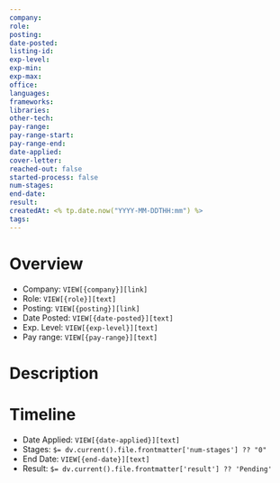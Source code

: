 ```yaml
---
company: 
role: 
posting: 
date-posted: 
listing-id: 
exp-level: 
exp-min: 
exp-max: 
office: 
languages: 
frameworks: 
libraries: 
other-tech: 
pay-range: 
pay-range-start: 
pay-range-end: 
date-applied: 
cover-letter: 
reached-out: false
started-process: false
num-stages: 
end-date: 
result: 
createdAt: <% tp.date.now("YYYY-MM-DDTHH:mm") %>
tags: 
---
```

# Overview
- Company: `VIEW[{company}][link]`
- Role: `VIEW[{role}][text]`
- Posting: `VIEW[{posting}][link]`
- Date Posted: `VIEW[{date-posted}][text]`
- Exp. Level: `VIEW[{exp-level}][text]`
- Pay range: `VIEW[{pay-range}][text]`
# Description

# Timeline
- Date Applied: `VIEW[{date-applied}][text]`
- Stages: `$= dv.current().file.frontmatter['num-stages'] ?? "0"`
- End Date: `VIEW[{end-date}][text]`
- Result: `$= dv.current().file.frontmatter['result'] ?? 'Pending'`
